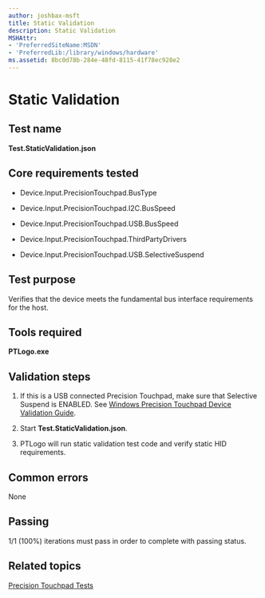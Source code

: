 ```yaml
---
author: joshbax-msft
title: Static Validation
description: Static Validation
MSHAttr:
- 'PreferredSiteName:MSDN'
- 'PreferredLib:/library/windows/hardware'
ms.assetid: 8bc0d78b-284e-48fd-8115-41f78ec928e2
---
```


# Static Validation


## Test name


**Test.StaticValidation.json**

## Core requirements tested


-   Device.Input.PrecisionTouchpad.BusType

-   Device.Input.PrecisionTouchpad.I2C.BusSpeed

-   Device.Input.PrecisionTouchpad.USB.BusSpeed

-   Device.Input.PrecisionTouchpad.ThirdPartyDrivers

-   Device.Input.PrecisionTouchpad.USB.SelectiveSuspend

## Test purpose


Verifies that the device meets the fundamental bus interface requirements for the host.

## Tools required


**PTLogo.exe**

## Validation steps


1.  If this is a USB connected Precision Touchpad, make sure that Selective Suspend is ENABLED. See [Windows Precision Touchpad Device Validation Guide](windows-precision-touchpad-device-validation-guide.md#selectsuspend).

2.  Start **Test.StaticValidation.json**.

3.  PTLogo will run static validation test code and verify static HID requirements.

## Common errors


None

## Passing


1/1 (100%) iterations must pass in order to complete with passing status.

## Related topics


[Precision Touchpad Tests](precision-touchpad-tests.md)

 

 







